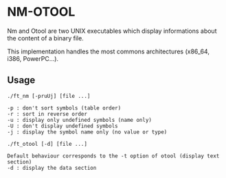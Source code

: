 # NM-OTOOL

Nm and Otool are two UNIX executables which display informations about the content of a binary file.

This implementation handles the most commons architectures (x86_64, i386, PowerPC...).

## Usage

```
./ft_nm [-pruUj] [file ...]

-p : don't sort symbols (table order)
-r : sort in reverse order
-u : display only undefined symbols (name only)
-U : don't display undefined symbols
-j : display the symbol name only (no value or type)
```

```
./ft_otool [-d] [file ...]

Default behaviour corresponds to the -t option of otool (display text section)
-d : display the data section
```

